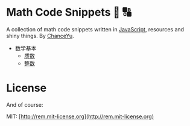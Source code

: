# Math Code Snippets :1234: :capital_abcd:
A collection of math code snippets written in [JavaScript](https://developer.mozilla.org/en-US/docs/Web/JavaScript), resources and shiny things. By [ChanceYu](http://yzq.ren).


* 数学基本
    * [质数](basis/01_prime-number.md)
    * [整数](basis/02_integer.md)


# License
And of course:

MIT: [http://rem.mit-license.org](http://rem.mit-license.org)